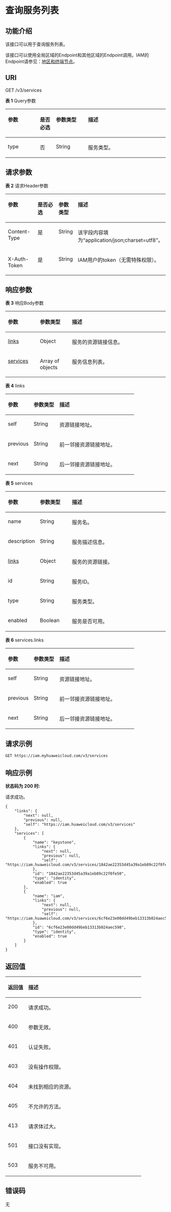 # 查询服务列表<a name="zh-cn_topic_0057845562"></a>

## 功能介绍<a name="zh-cn_topic_0222037527_section44502025145316"></a>

该接口可以用于查询服务列表。

该接口可以使用全局区域的Endpoint和其他区域的Endpoint调用。IAM的Endpoint请参见：[地区和终端节点](https://developer.huaweicloud.com/endpoint?IAM)。

## URI<a name="zh-cn_topic_0222037527_section4456152510532"></a>

GET /v3/services

**表 1**  Query参数

<a name="zh-cn_topic_0222037527_table945915251537"></a>
<table><thead align="left"><tr id="zh-cn_topic_0222037527_row345882555320"><th class="cellrowborder" valign="top" width="20%" id="mcps1.2.5.1.1"><p id="zh-cn_topic_0222037527_p84601725145320"><a name="zh-cn_topic_0222037527_p84601725145320"></a><a name="zh-cn_topic_0222037527_p84601725145320"></a>参数</p>
</th>
<th class="cellrowborder" valign="top" width="10%" id="mcps1.2.5.1.2"><p id="zh-cn_topic_0222037527_p154625257537"><a name="zh-cn_topic_0222037527_p154625257537"></a><a name="zh-cn_topic_0222037527_p154625257537"></a>是否必选</p>
</th>
<th class="cellrowborder" valign="top" width="20%" id="mcps1.2.5.1.3"><p id="zh-cn_topic_0222037527_p184641825205311"><a name="zh-cn_topic_0222037527_p184641825205311"></a><a name="zh-cn_topic_0222037527_p184641825205311"></a>参数类型</p>
</th>
<th class="cellrowborder" valign="top" width="50%" id="mcps1.2.5.1.4"><p id="zh-cn_topic_0222037527_p14465325165316"><a name="zh-cn_topic_0222037527_p14465325165316"></a><a name="zh-cn_topic_0222037527_p14465325165316"></a>描述</p>
</th>
</tr>
</thead>
<tbody><tr id="zh-cn_topic_0222037527_row5458102510531"><td class="cellrowborder" valign="top" width="20%" headers="mcps1.2.5.1.1 "><p id="zh-cn_topic_0222037527_p1946717255537"><a name="zh-cn_topic_0222037527_p1946717255537"></a><a name="zh-cn_topic_0222037527_p1946717255537"></a>type</p>
</td>
<td class="cellrowborder" valign="top" width="10%" headers="mcps1.2.5.1.2 "><p id="zh-cn_topic_0222037527_p19469112565316"><a name="zh-cn_topic_0222037527_p19469112565316"></a><a name="zh-cn_topic_0222037527_p19469112565316"></a>否</p>
</td>
<td class="cellrowborder" valign="top" width="20%" headers="mcps1.2.5.1.3 "><p id="zh-cn_topic_0222037527_p347082519532"><a name="zh-cn_topic_0222037527_p347082519532"></a><a name="zh-cn_topic_0222037527_p347082519532"></a>String</p>
</td>
<td class="cellrowborder" valign="top" width="50%" headers="mcps1.2.5.1.4 "><p id="zh-cn_topic_0222037527_p347292555312"><a name="zh-cn_topic_0222037527_p347292555312"></a><a name="zh-cn_topic_0222037527_p347292555312"></a>服务类型。</p>
</td>
</tr>
</tbody>
</table>

## 请求参数<a name="zh-cn_topic_0222037527_section1147412252531"></a>

**表 2**  请求Header参数

<a name="zh-cn_topic_0222037527_HeaderParameter"></a>
<table><thead align="left"><tr id="zh-cn_topic_0222037527_row047572514536"><th class="cellrowborder" valign="top" width="20%" id="mcps1.2.5.1.1"><p id="zh-cn_topic_0222037527_p547716258531"><a name="zh-cn_topic_0222037527_p547716258531"></a><a name="zh-cn_topic_0222037527_p547716258531"></a>参数</p>
</th>
<th class="cellrowborder" valign="top" width="20%" id="mcps1.2.5.1.2"><p id="zh-cn_topic_0222037527_p13479725135316"><a name="zh-cn_topic_0222037527_p13479725135316"></a><a name="zh-cn_topic_0222037527_p13479725135316"></a>是否必选</p>
</th>
<th class="cellrowborder" valign="top" width="10%" id="mcps1.2.5.1.3"><p id="zh-cn_topic_0222037527_p1348042565320"><a name="zh-cn_topic_0222037527_p1348042565320"></a><a name="zh-cn_topic_0222037527_p1348042565320"></a>参数类型</p>
</th>
<th class="cellrowborder" valign="top" width="50%" id="mcps1.2.5.1.4"><p id="zh-cn_topic_0222037527_p84823257534"><a name="zh-cn_topic_0222037527_p84823257534"></a><a name="zh-cn_topic_0222037527_p84823257534"></a>描述</p>
</th>
</tr>
</thead>
<tbody><tr id="zh-cn_topic_0222037527_row11475725105312"><td class="cellrowborder" valign="top" width="20%" headers="mcps1.2.5.1.1 "><p id="zh-cn_topic_0222037527_p348372516532"><a name="zh-cn_topic_0222037527_p348372516532"></a><a name="zh-cn_topic_0222037527_p348372516532"></a>Content-Type</p>
</td>
<td class="cellrowborder" valign="top" width="20%" headers="mcps1.2.5.1.2 "><p id="zh-cn_topic_0222037527_p148572575312"><a name="zh-cn_topic_0222037527_p148572575312"></a><a name="zh-cn_topic_0222037527_p148572575312"></a>是</p>
</td>
<td class="cellrowborder" valign="top" width="10%" headers="mcps1.2.5.1.3 "><p id="zh-cn_topic_0222037527_p948716258535"><a name="zh-cn_topic_0222037527_p948716258535"></a><a name="zh-cn_topic_0222037527_p948716258535"></a>String</p>
</td>
<td class="cellrowborder" valign="top" width="50%" headers="mcps1.2.5.1.4 "><p id="zh-cn_topic_0222037527_p1488225195320"><a name="zh-cn_topic_0222037527_p1488225195320"></a><a name="zh-cn_topic_0222037527_p1488225195320"></a>该字段内容填为“application/json;charset=utf8”。</p>
</td>
</tr>
<tr id="zh-cn_topic_0222037527_row847515259539"><td class="cellrowborder" valign="top" width="20%" headers="mcps1.2.5.1.1 "><p id="zh-cn_topic_0222037527_p8490122575311"><a name="zh-cn_topic_0222037527_p8490122575311"></a><a name="zh-cn_topic_0222037527_p8490122575311"></a>X-Auth-Token</p>
</td>
<td class="cellrowborder" valign="top" width="20%" headers="mcps1.2.5.1.2 "><p id="zh-cn_topic_0222037527_p44911625195315"><a name="zh-cn_topic_0222037527_p44911625195315"></a><a name="zh-cn_topic_0222037527_p44911625195315"></a>是</p>
</td>
<td class="cellrowborder" valign="top" width="10%" headers="mcps1.2.5.1.3 "><p id="zh-cn_topic_0222037527_p1749314253534"><a name="zh-cn_topic_0222037527_p1749314253534"></a><a name="zh-cn_topic_0222037527_p1749314253534"></a>String</p>
</td>
<td class="cellrowborder" valign="top" width="50%" headers="mcps1.2.5.1.4 "><p id="zh-cn_topic_0222037527_p34942025185316"><a name="zh-cn_topic_0222037527_p34942025185316"></a><a name="zh-cn_topic_0222037527_p34942025185316"></a>IAM用户的token（无需特殊权限）。</p>
</td>
</tr>
</tbody>
</table>

## 响应参数<a name="zh-cn_topic_0222037527_section1849692510537"></a>

**表 3**  响应Body参数

<a name="zh-cn_topic_0222037527_responseParameter"></a>
<table><thead align="left"><tr id="zh-cn_topic_0222037527_row10498625155317"><th class="cellrowborder" valign="top" width="20%" id="mcps1.2.4.1.1"><p id="zh-cn_topic_0222037527_p4500825185315"><a name="zh-cn_topic_0222037527_p4500825185315"></a><a name="zh-cn_topic_0222037527_p4500825185315"></a>参数</p>
</th>
<th class="cellrowborder" valign="top" width="20%" id="mcps1.2.4.1.2"><p id="zh-cn_topic_0222037527_p165021625135310"><a name="zh-cn_topic_0222037527_p165021625135310"></a><a name="zh-cn_topic_0222037527_p165021625135310"></a>参数类型</p>
</th>
<th class="cellrowborder" valign="top" width="60%" id="mcps1.2.4.1.3"><p id="zh-cn_topic_0222037527_p9503112535313"><a name="zh-cn_topic_0222037527_p9503112535313"></a><a name="zh-cn_topic_0222037527_p9503112535313"></a>描述</p>
</th>
</tr>
</thead>
<tbody><tr id="zh-cn_topic_0222037527_row144981125135318"><td class="cellrowborder" valign="top" width="20%" headers="mcps1.2.4.1.1 "><p id="zh-cn_topic_0222037527_p150418251532"><a name="zh-cn_topic_0222037527_p150418251532"></a><a name="zh-cn_topic_0222037527_p150418251532"></a><a href="#zh-cn_topic_0222037527_response_Rs161Links">links</a></p>
</td>
<td class="cellrowborder" valign="top" width="20%" headers="mcps1.2.4.1.2 "><p id="zh-cn_topic_0222037527_p165061725165312"><a name="zh-cn_topic_0222037527_p165061725165312"></a><a name="zh-cn_topic_0222037527_p165061725165312"></a>Object</p>
</td>
<td class="cellrowborder" valign="top" width="60%" headers="mcps1.2.4.1.3 "><p id="zh-cn_topic_0222037527_p13508172519532"><a name="zh-cn_topic_0222037527_p13508172519532"></a><a name="zh-cn_topic_0222037527_p13508172519532"></a>服务的资源链接信息。</p>
</td>
</tr>
<tr id="zh-cn_topic_0222037527_row12499162585318"><td class="cellrowborder" valign="top" width="20%" headers="mcps1.2.4.1.1 "><p id="zh-cn_topic_0222037527_p9510125125316"><a name="zh-cn_topic_0222037527_p9510125125316"></a><a name="zh-cn_topic_0222037527_p9510125125316"></a><a href="#zh-cn_topic_0222037527_response_Rs161ServicesArritem">services</a></p>
</td>
<td class="cellrowborder" valign="top" width="20%" headers="mcps1.2.4.1.2 "><p id="zh-cn_topic_0222037527_p1551112259531"><a name="zh-cn_topic_0222037527_p1551112259531"></a><a name="zh-cn_topic_0222037527_p1551112259531"></a>Array of objects</p>
</td>
<td class="cellrowborder" valign="top" width="60%" headers="mcps1.2.4.1.3 "><p id="zh-cn_topic_0222037527_p1151316258539"><a name="zh-cn_topic_0222037527_p1151316258539"></a><a name="zh-cn_topic_0222037527_p1151316258539"></a>服务信息列表。</p>
</td>
</tr>
</tbody>
</table>

**表 4**  links

<a name="zh-cn_topic_0222037527_response_Rs161Links"></a>
<table><thead align="left"><tr id="zh-cn_topic_0222037527_row19558192510531"><th class="cellrowborder" valign="top" width="20%" id="mcps1.2.4.1.1"><p id="zh-cn_topic_0222037527_p1560142519538"><a name="zh-cn_topic_0222037527_p1560142519538"></a><a name="zh-cn_topic_0222037527_p1560142519538"></a>参数</p>
</th>
<th class="cellrowborder" valign="top" width="20%" id="mcps1.2.4.1.2"><p id="zh-cn_topic_0222037527_p105611259536"><a name="zh-cn_topic_0222037527_p105611259536"></a><a name="zh-cn_topic_0222037527_p105611259536"></a>参数类型</p>
</th>
<th class="cellrowborder" valign="top" width="60%" id="mcps1.2.4.1.3"><p id="zh-cn_topic_0222037527_p19563102511534"><a name="zh-cn_topic_0222037527_p19563102511534"></a><a name="zh-cn_topic_0222037527_p19563102511534"></a>描述</p>
</th>
</tr>
</thead>
<tbody><tr id="zh-cn_topic_0222037527_row155812515315"><td class="cellrowborder" valign="top" width="20%" headers="mcps1.2.4.1.1 "><p id="zh-cn_topic_0222037527_p9564192515319"><a name="zh-cn_topic_0222037527_p9564192515319"></a><a name="zh-cn_topic_0222037527_p9564192515319"></a>self</p>
</td>
<td class="cellrowborder" valign="top" width="20%" headers="mcps1.2.4.1.2 "><p id="zh-cn_topic_0222037527_p1156622585312"><a name="zh-cn_topic_0222037527_p1156622585312"></a><a name="zh-cn_topic_0222037527_p1156622585312"></a>String</p>
</td>
<td class="cellrowborder" valign="top" width="60%" headers="mcps1.2.4.1.3 "><p id="zh-cn_topic_0222037527_p956722512533"><a name="zh-cn_topic_0222037527_p956722512533"></a><a name="zh-cn_topic_0222037527_p956722512533"></a>资源链接地址。</p>
</td>
</tr>
<tr id="zh-cn_topic_0222037527_row11558152595313"><td class="cellrowborder" valign="top" width="20%" headers="mcps1.2.4.1.1 "><p id="zh-cn_topic_0222037527_p175686258532"><a name="zh-cn_topic_0222037527_p175686258532"></a><a name="zh-cn_topic_0222037527_p175686258532"></a>previous</p>
</td>
<td class="cellrowborder" valign="top" width="20%" headers="mcps1.2.4.1.2 "><p id="zh-cn_topic_0222037527_p14570725125317"><a name="zh-cn_topic_0222037527_p14570725125317"></a><a name="zh-cn_topic_0222037527_p14570725125317"></a>String</p>
</td>
<td class="cellrowborder" valign="top" width="60%" headers="mcps1.2.4.1.3 "><p id="zh-cn_topic_0222037527_p10571202545314"><a name="zh-cn_topic_0222037527_p10571202545314"></a><a name="zh-cn_topic_0222037527_p10571202545314"></a>前一邻接资源链接地址。</p>
</td>
</tr>
<tr id="zh-cn_topic_0222037527_row555802555316"><td class="cellrowborder" valign="top" width="20%" headers="mcps1.2.4.1.1 "><p id="zh-cn_topic_0222037527_p1357313256538"><a name="zh-cn_topic_0222037527_p1357313256538"></a><a name="zh-cn_topic_0222037527_p1357313256538"></a>next</p>
</td>
<td class="cellrowborder" valign="top" width="20%" headers="mcps1.2.4.1.2 "><p id="zh-cn_topic_0222037527_p185741425115310"><a name="zh-cn_topic_0222037527_p185741425115310"></a><a name="zh-cn_topic_0222037527_p185741425115310"></a>String</p>
</td>
<td class="cellrowborder" valign="top" width="60%" headers="mcps1.2.4.1.3 "><p id="zh-cn_topic_0222037527_p3575152585313"><a name="zh-cn_topic_0222037527_p3575152585313"></a><a name="zh-cn_topic_0222037527_p3575152585313"></a>后一邻接资源链接地址。</p>
</td>
</tr>
</tbody>
</table>

**表 5**  services

<a name="zh-cn_topic_0222037527_response_Rs161ServicesArritem"></a>
<table><thead align="left"><tr id="zh-cn_topic_0222037527_row851472517532"><th class="cellrowborder" valign="top" width="20%" id="mcps1.2.4.1.1"><p id="zh-cn_topic_0222037527_p17516182575311"><a name="zh-cn_topic_0222037527_p17516182575311"></a><a name="zh-cn_topic_0222037527_p17516182575311"></a>参数</p>
</th>
<th class="cellrowborder" valign="top" width="20%" id="mcps1.2.4.1.2"><p id="zh-cn_topic_0222037527_p651772565319"><a name="zh-cn_topic_0222037527_p651772565319"></a><a name="zh-cn_topic_0222037527_p651772565319"></a>参数类型</p>
</th>
<th class="cellrowborder" valign="top" width="60%" id="mcps1.2.4.1.3"><p id="zh-cn_topic_0222037527_p6519132515316"><a name="zh-cn_topic_0222037527_p6519132515316"></a><a name="zh-cn_topic_0222037527_p6519132515316"></a>描述</p>
</th>
</tr>
</thead>
<tbody><tr id="zh-cn_topic_0222037527_row195149257533"><td class="cellrowborder" valign="top" width="20%" headers="mcps1.2.4.1.1 "><p id="zh-cn_topic_0222037527_p1521192515316"><a name="zh-cn_topic_0222037527_p1521192515316"></a><a name="zh-cn_topic_0222037527_p1521192515316"></a>name</p>
</td>
<td class="cellrowborder" valign="top" width="20%" headers="mcps1.2.4.1.2 "><p id="zh-cn_topic_0222037527_p1522925115316"><a name="zh-cn_topic_0222037527_p1522925115316"></a><a name="zh-cn_topic_0222037527_p1522925115316"></a>String</p>
</td>
<td class="cellrowborder" valign="top" width="60%" headers="mcps1.2.4.1.3 "><p id="zh-cn_topic_0222037527_p145241525175311"><a name="zh-cn_topic_0222037527_p145241525175311"></a><a name="zh-cn_topic_0222037527_p145241525175311"></a>服务名。</p>
</td>
</tr>
<tr id="zh-cn_topic_0222037527_row25143250534"><td class="cellrowborder" valign="top" width="20%" headers="mcps1.2.4.1.1 "><p id="zh-cn_topic_0222037527_p115250258531"><a name="zh-cn_topic_0222037527_p115250258531"></a><a name="zh-cn_topic_0222037527_p115250258531"></a>description</p>
</td>
<td class="cellrowborder" valign="top" width="20%" headers="mcps1.2.4.1.2 "><p id="zh-cn_topic_0222037527_p155261425145313"><a name="zh-cn_topic_0222037527_p155261425145313"></a><a name="zh-cn_topic_0222037527_p155261425145313"></a>String</p>
</td>
<td class="cellrowborder" valign="top" width="60%" headers="mcps1.2.4.1.3 "><p id="zh-cn_topic_0222037527_p9528192555312"><a name="zh-cn_topic_0222037527_p9528192555312"></a><a name="zh-cn_topic_0222037527_p9528192555312"></a>服务描述信息。</p>
</td>
</tr>
<tr id="zh-cn_topic_0222037527_row85144257535"><td class="cellrowborder" valign="top" width="20%" headers="mcps1.2.4.1.1 "><p id="zh-cn_topic_0222037527_p14529142595315"><a name="zh-cn_topic_0222037527_p14529142595315"></a><a name="zh-cn_topic_0222037527_p14529142595315"></a><a href="#zh-cn_topic_0222037527_response_Rs161ServicesArritemLinks">links</a></p>
</td>
<td class="cellrowborder" valign="top" width="20%" headers="mcps1.2.4.1.2 "><p id="zh-cn_topic_0222037527_p14531202519533"><a name="zh-cn_topic_0222037527_p14531202519533"></a><a name="zh-cn_topic_0222037527_p14531202519533"></a>Object</p>
</td>
<td class="cellrowborder" valign="top" width="60%" headers="mcps1.2.4.1.3 "><p id="zh-cn_topic_0222037527_p453318256537"><a name="zh-cn_topic_0222037527_p453318256537"></a><a name="zh-cn_topic_0222037527_p453318256537"></a>服务的资源链接。</p>
</td>
</tr>
<tr id="zh-cn_topic_0222037527_row1551472545319"><td class="cellrowborder" valign="top" width="20%" headers="mcps1.2.4.1.1 "><p id="zh-cn_topic_0222037527_p145351925195315"><a name="zh-cn_topic_0222037527_p145351925195315"></a><a name="zh-cn_topic_0222037527_p145351925195315"></a>id</p>
</td>
<td class="cellrowborder" valign="top" width="20%" headers="mcps1.2.4.1.2 "><p id="zh-cn_topic_0222037527_p12536102575317"><a name="zh-cn_topic_0222037527_p12536102575317"></a><a name="zh-cn_topic_0222037527_p12536102575317"></a>String</p>
</td>
<td class="cellrowborder" valign="top" width="60%" headers="mcps1.2.4.1.3 "><p id="zh-cn_topic_0222037527_p453732511539"><a name="zh-cn_topic_0222037527_p453732511539"></a><a name="zh-cn_topic_0222037527_p453732511539"></a>服务ID。</p>
</td>
</tr>
<tr id="zh-cn_topic_0222037527_row195147259535"><td class="cellrowborder" valign="top" width="20%" headers="mcps1.2.4.1.1 "><p id="zh-cn_topic_0222037527_p7539112513536"><a name="zh-cn_topic_0222037527_p7539112513536"></a><a name="zh-cn_topic_0222037527_p7539112513536"></a>type</p>
</td>
<td class="cellrowborder" valign="top" width="20%" headers="mcps1.2.4.1.2 "><p id="zh-cn_topic_0222037527_p16540725155320"><a name="zh-cn_topic_0222037527_p16540725155320"></a><a name="zh-cn_topic_0222037527_p16540725155320"></a>String</p>
</td>
<td class="cellrowborder" valign="top" width="60%" headers="mcps1.2.4.1.3 "><p id="zh-cn_topic_0222037527_p8542162517538"><a name="zh-cn_topic_0222037527_p8542162517538"></a><a name="zh-cn_topic_0222037527_p8542162517538"></a>服务类型。</p>
</td>
</tr>
<tr id="zh-cn_topic_0222037527_row16514182525313"><td class="cellrowborder" valign="top" width="20%" headers="mcps1.2.4.1.1 "><p id="zh-cn_topic_0222037527_p165443254531"><a name="zh-cn_topic_0222037527_p165443254531"></a><a name="zh-cn_topic_0222037527_p165443254531"></a>enabled</p>
</td>
<td class="cellrowborder" valign="top" width="20%" headers="mcps1.2.4.1.2 "><p id="zh-cn_topic_0222037527_p5545152510539"><a name="zh-cn_topic_0222037527_p5545152510539"></a><a name="zh-cn_topic_0222037527_p5545152510539"></a>Boolean</p>
</td>
<td class="cellrowborder" valign="top" width="60%" headers="mcps1.2.4.1.3 "><p id="zh-cn_topic_0222037527_p954672525315"><a name="zh-cn_topic_0222037527_p954672525315"></a><a name="zh-cn_topic_0222037527_p954672525315"></a>服务是否可用。</p>
</td>
</tr>
</tbody>
</table>

**表 6**  services.links

<a name="zh-cn_topic_0222037527_response_Rs161ServicesArritemLinks"></a>
<table><thead align="left"><tr id="zh-cn_topic_0222037527_row145486259539"><th class="cellrowborder" valign="top" width="20%" id="mcps1.2.4.1.1"><p id="zh-cn_topic_0222037527_p195501251530"><a name="zh-cn_topic_0222037527_p195501251530"></a><a name="zh-cn_topic_0222037527_p195501251530"></a>参数</p>
</th>
<th class="cellrowborder" valign="top" width="20%" id="mcps1.2.4.1.2"><p id="zh-cn_topic_0222037527_p15551112514534"><a name="zh-cn_topic_0222037527_p15551112514534"></a><a name="zh-cn_topic_0222037527_p15551112514534"></a>参数类型</p>
</th>
<th class="cellrowborder" valign="top" width="60%" id="mcps1.2.4.1.3"><p id="zh-cn_topic_0222037527_p13553725175315"><a name="zh-cn_topic_0222037527_p13553725175315"></a><a name="zh-cn_topic_0222037527_p13553725175315"></a>描述</p>
</th>
</tr>
</thead>
<tbody><tr id="zh-cn_topic_0222037527_row854814252535"><td class="cellrowborder" valign="top" width="20%" headers="mcps1.2.4.1.1 "><p id="zh-cn_topic_0222037527_p4554112515538"><a name="zh-cn_topic_0222037527_p4554112515538"></a><a name="zh-cn_topic_0222037527_p4554112515538"></a>self</p>
</td>
<td class="cellrowborder" valign="top" width="20%" headers="mcps1.2.4.1.2 "><p id="zh-cn_topic_0222037527_p655617252538"><a name="zh-cn_topic_0222037527_p655617252538"></a><a name="zh-cn_topic_0222037527_p655617252538"></a>String</p>
</td>
<td class="cellrowborder" valign="top" width="60%" headers="mcps1.2.4.1.3 "><p id="zh-cn_topic_0222037527_p15557112511537"><a name="zh-cn_topic_0222037527_p15557112511537"></a><a name="zh-cn_topic_0222037527_p15557112511537"></a>资源链接地址。</p>
</td>
</tr>
<tr id="row67171057161612"><td class="cellrowborder" valign="top" width="20%" headers="mcps1.2.4.1.1 "><p id="p87071457101616"><a name="p87071457101616"></a><a name="p87071457101616"></a>previous</p>
</td>
<td class="cellrowborder" valign="top" width="20%" headers="mcps1.2.4.1.2 "><p id="p1570785717162"><a name="p1570785717162"></a><a name="p1570785717162"></a>String</p>
</td>
<td class="cellrowborder" valign="top" width="60%" headers="mcps1.2.4.1.3 "><p id="p17071257131615"><a name="p17071257131615"></a><a name="p17071257131615"></a>前一邻接资源链接地址。</p>
</td>
</tr>
<tr id="row57151571167"><td class="cellrowborder" valign="top" width="20%" headers="mcps1.2.4.1.1 "><p id="p970710576168"><a name="p970710576168"></a><a name="p970710576168"></a>next</p>
</td>
<td class="cellrowborder" valign="top" width="20%" headers="mcps1.2.4.1.2 "><p id="p10707105718162"><a name="p10707105718162"></a><a name="p10707105718162"></a>String</p>
</td>
<td class="cellrowborder" valign="top" width="60%" headers="mcps1.2.4.1.3 "><p id="p770755711617"><a name="p770755711617"></a><a name="p770755711617"></a>后一邻接资源链接地址。</p>
</td>
</tr>
</tbody>
</table>

## 请求示例<a name="zh-cn_topic_0222037527_section19576925175318"></a>

```
GET https://iam.myhuaweicloud.com/v3/services
```

## 响应示例<a name="zh-cn_topic_0222037527_section1580825175312"></a>

**状态码为 200 时:**

请求成功。

```
{
    "links": {
        "next": null,
        "previous": null,
        "self": "https://iam.huaweicloud.com/v3/services"
    },
    "services": [
        {
            "name": "keystone",
            "links": {
                "next": null,
                "previous": null,
                "self": "https://iam.huaweicloud.com/v3/services/1842ae22353d45a39a1eb89c22f0fe50"
            },
            "id": "1842ae22353d45a39a1eb89c22f0fe50",
            "type": "identity",
            "enabled": true
        },
        {
            "name": "iam",
            "links": {
                "next": null,
                "previous": null,
                "self": "https://iam.huaweicloud.com/v3/services/6cf6e23e00dd49beb13313b024aec598"
            },
            "id": "6cf6e23e00dd49beb13313b024aec598",
            "type": "identity",
            "enabled": true
        }
    ]
}
```

## 返回值<a name="zh-cn_topic_0222037527_section1461852517538"></a>

<a name="zh-cn_topic_0222037527_table333"></a>
<table><thead align="left"><tr id="zh-cn_topic_0222037527_row9619192514536"><th class="cellrowborder" valign="top" width="15%" id="mcps1.1.3.1.1"><p id="zh-cn_topic_0222037527_p196215250538"><a name="zh-cn_topic_0222037527_p196215250538"></a><a name="zh-cn_topic_0222037527_p196215250538"></a>返回值</p>
</th>
<th class="cellrowborder" valign="top" width="85%" id="mcps1.1.3.1.2"><p id="zh-cn_topic_0222037527_p16622925165320"><a name="zh-cn_topic_0222037527_p16622925165320"></a><a name="zh-cn_topic_0222037527_p16622925165320"></a>描述</p>
</th>
</tr>
</thead>
<tbody><tr id="zh-cn_topic_0222037527_row1862016252539"><td class="cellrowborder" valign="top" width="15%" headers="mcps1.1.3.1.1 "><p id="zh-cn_topic_0222037527_p1162422514537"><a name="zh-cn_topic_0222037527_p1162422514537"></a><a name="zh-cn_topic_0222037527_p1162422514537"></a>200</p>
</td>
<td class="cellrowborder" valign="top" width="85%" headers="mcps1.1.3.1.2 "><p id="zh-cn_topic_0222037527_p862542525318"><a name="zh-cn_topic_0222037527_p862542525318"></a><a name="zh-cn_topic_0222037527_p862542525318"></a>请求成功。</p>
</td>
</tr>
<tr id="zh-cn_topic_0222037527_row0620162555319"><td class="cellrowborder" valign="top" width="15%" headers="mcps1.1.3.1.1 "><p id="zh-cn_topic_0222037527_p5626102520536"><a name="zh-cn_topic_0222037527_p5626102520536"></a><a name="zh-cn_topic_0222037527_p5626102520536"></a>400</p>
</td>
<td class="cellrowborder" valign="top" width="85%" headers="mcps1.1.3.1.2 "><p id="zh-cn_topic_0222037527_p1662802518537"><a name="zh-cn_topic_0222037527_p1662802518537"></a><a name="zh-cn_topic_0222037527_p1662802518537"></a>参数无效。</p>
</td>
</tr>
<tr id="zh-cn_topic_0222037527_row10620625115310"><td class="cellrowborder" valign="top" width="15%" headers="mcps1.1.3.1.1 "><p id="zh-cn_topic_0222037527_p2630625185316"><a name="zh-cn_topic_0222037527_p2630625185316"></a><a name="zh-cn_topic_0222037527_p2630625185316"></a>401</p>
</td>
<td class="cellrowborder" valign="top" width="85%" headers="mcps1.1.3.1.2 "><p id="zh-cn_topic_0222037527_p9631125165311"><a name="zh-cn_topic_0222037527_p9631125165311"></a><a name="zh-cn_topic_0222037527_p9631125165311"></a>认证失败。</p>
</td>
</tr>
<tr id="zh-cn_topic_0222037527_row126201625155314"><td class="cellrowborder" valign="top" width="15%" headers="mcps1.1.3.1.1 "><p id="zh-cn_topic_0222037527_p86321925105319"><a name="zh-cn_topic_0222037527_p86321925105319"></a><a name="zh-cn_topic_0222037527_p86321925105319"></a>403</p>
</td>
<td class="cellrowborder" valign="top" width="85%" headers="mcps1.1.3.1.2 "><p id="zh-cn_topic_0222037527_p863482585317"><a name="zh-cn_topic_0222037527_p863482585317"></a><a name="zh-cn_topic_0222037527_p863482585317"></a>没有操作权限。</p>
</td>
</tr>
<tr id="zh-cn_topic_0222037527_row106203256530"><td class="cellrowborder" valign="top" width="15%" headers="mcps1.1.3.1.1 "><p id="zh-cn_topic_0222037527_p11635162555316"><a name="zh-cn_topic_0222037527_p11635162555316"></a><a name="zh-cn_topic_0222037527_p11635162555316"></a>404</p>
</td>
<td class="cellrowborder" valign="top" width="85%" headers="mcps1.1.3.1.2 "><p id="zh-cn_topic_0222037527_p20636192565310"><a name="zh-cn_topic_0222037527_p20636192565310"></a><a name="zh-cn_topic_0222037527_p20636192565310"></a>未找到相应的资源。</p>
</td>
</tr>
<tr id="zh-cn_topic_0222037527_row17620142518535"><td class="cellrowborder" valign="top" width="15%" headers="mcps1.1.3.1.1 "><p id="zh-cn_topic_0222037527_p156381225115315"><a name="zh-cn_topic_0222037527_p156381225115315"></a><a name="zh-cn_topic_0222037527_p156381225115315"></a>405</p>
</td>
<td class="cellrowborder" valign="top" width="85%" headers="mcps1.1.3.1.2 "><p id="zh-cn_topic_0222037527_p186391925175319"><a name="zh-cn_topic_0222037527_p186391925175319"></a><a name="zh-cn_topic_0222037527_p186391925175319"></a>不允许的方法。</p>
</td>
</tr>
<tr id="zh-cn_topic_0222037527_row462082510531"><td class="cellrowborder" valign="top" width="15%" headers="mcps1.1.3.1.1 "><p id="zh-cn_topic_0222037527_p764019256532"><a name="zh-cn_topic_0222037527_p764019256532"></a><a name="zh-cn_topic_0222037527_p764019256532"></a>413</p>
</td>
<td class="cellrowborder" valign="top" width="85%" headers="mcps1.1.3.1.2 "><p id="zh-cn_topic_0222037527_p864219258532"><a name="zh-cn_topic_0222037527_p864219258532"></a><a name="zh-cn_topic_0222037527_p864219258532"></a>请求体过大。</p>
</td>
</tr>
<tr id="zh-cn_topic_0222037527_row19620132511536"><td class="cellrowborder" valign="top" width="15%" headers="mcps1.1.3.1.1 "><p id="zh-cn_topic_0222037527_p064332575314"><a name="zh-cn_topic_0222037527_p064332575314"></a><a name="zh-cn_topic_0222037527_p064332575314"></a>501</p>
</td>
<td class="cellrowborder" valign="top" width="85%" headers="mcps1.1.3.1.2 "><p id="zh-cn_topic_0222037527_p12644112511536"><a name="zh-cn_topic_0222037527_p12644112511536"></a><a name="zh-cn_topic_0222037527_p12644112511536"></a>接口没有实现。</p>
</td>
</tr>
<tr id="zh-cn_topic_0222037527_row13620825175316"><td class="cellrowborder" valign="top" width="15%" headers="mcps1.1.3.1.1 "><p id="zh-cn_topic_0222037527_p264632595320"><a name="zh-cn_topic_0222037527_p264632595320"></a><a name="zh-cn_topic_0222037527_p264632595320"></a>503</p>
</td>
<td class="cellrowborder" valign="top" width="85%" headers="mcps1.1.3.1.2 "><p id="zh-cn_topic_0222037527_p1647202518533"><a name="zh-cn_topic_0222037527_p1647202518533"></a><a name="zh-cn_topic_0222037527_p1647202518533"></a>服务不可用。</p>
</td>
</tr>
</tbody>
</table>

## 错误码<a name="zh-cn_topic_0222037527_section1064962520535"></a>

无

